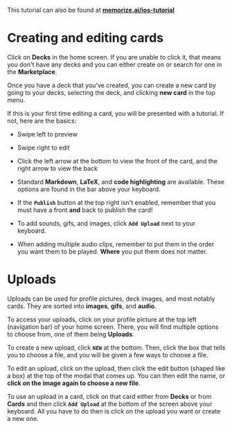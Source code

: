This tutorial can also be found at **[memorize.ai/ios-tutorial](https://memorize.ai/ios-tutorial)**

# Creating and editing cards

Click on **Decks** in the home screen. If you are unable to click it, that means you don't have any decks and you can either create on or search for one in the **Marketplace**.

Once you have a deck that you've created, you can create a new card by going to your decks, selecting the deck, and clicking **new card** in the top menu.

If this is your first time editing a card, you will be presented with a tutorial. If not, here are the basics:

- Swipe left to preview

- Swipe right to edit

- Click the left arrow at the bottom to view the front of the card, and the right arrow to view the back

- Standard **Markdown**, **LaTeX**, and **code highlighting** are available. These options are found in the bar above your keyboard.

- If the **`Publish`** button at the top right isn't enabled, remember that you must have a front **and** back to publish the card!

- To add sounds, gifs, and images, click **`Add Upload`** next to your keyboard.

- When adding multiple audio clips, remember to put them in the order you want them to be played. **Where** you put them does not matter.

# Uploads

Uploads can be used for profile pictures, deck images, and most notably cards. They are sorted into **images**, **gifs**, and **audio**.

To access your uploads, click on your profile picture at the top left (navigation bar) of your home screen. There, you will find multiple options to choose from, one of them being **Uploads**.

To create a new upload, click **`NEW`** at the bottom. Then, click the box that tells you to choose a file, and you will be given a few ways to choose a file.

To edit an upload, click on the upload, then click the edit button (shaped like a box) at the top of the modal that comes up. You can then edit the name, or **click on the image again to choose a new file**.

To use an upload in a card, click on that card either from **Decks** or from **Cards** and then click **`Add Upload`** at the bottom of the screen above your keyboard. All you have to do then is click on the upload you want or create a new one.